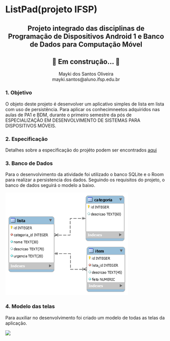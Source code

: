 # ListPad(projeto IFSP)

<div align="center">
<h2>Projeto integrado das disciplinas de Programação de Dispositivos Android 1 e Banco de Dados para Computação Móvel</h2>
<h2 align="center">🚧  Em construção...  🚧</h2>
<p>Mayki dos Santos Oliveira</br>
mayki.santos@aluno.ifsp.edu.br</p>
</div>



<h3>1. Objetivo</h3>
<p>O objeto deste projeto é desenvolver um aplicativo simples de lista em lista com uso de persistência. Para aplicar os conhecimneetos adquiridos nas aulas de PA1 e BDM, durante o primeiro semestre da pós de ESPECIALIZAÇÃO EM DESENVOLVIMENTO DE SISTEMAS PARA DISPOSITIVOS MÓVEIS.</p>
<h3>2. Especificação</h3>
<p>Detalhes sobre a especificação do projéto podem ser encontrados <a href="https://github.com/MaykiSantos/ListPad/blob/master/dadosProjeto/ListPad.pdf">aqui</a></p>

<h3>3. Banco de Dados</h3>
<p>Para o desenvolvimento da atividade foi utilizado o banco SQLite e o Room para realizar a persistencia dos dados. Seguindo os requisitos do projeto, o banco de dados seguirá o modelo a baixo.</p>
<img src="https://raw.githubusercontent.com/MaykiSantos/ListPad/master/dadosProjeto/modelo-banco-de-dados.png">

<h3>4. Modelo das telas</h3>
<p>Para auxiliar no desenvolvimento foi criado um modelo de todas as telas da aplicação.</p>
<img src="https://raw.githubusercontent.com/MaykiSantos/ListPad/master/dadosProjeto/modelo-telas-ListPad.jpg">
